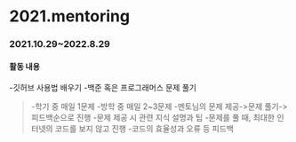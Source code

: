# 2021.mentoring
### 2021.10.29~2022.8.29

#### 활동 내용
-깃허브 사용법 배우기
-백준 혹은 프로그래머스 문제 풀기
>  -학기 중 매일 1문제 
>   -방학 중 매일 2~3문제
-멘토님의 문제 제공->문제 풀기->피드백순으로 진행
>   -문제 제공 시 관련 지식 설명과 팁
>   -문제를 풀 때, 최대한 인터넷의 코드를 보지 않고 진행
>      -코드의 효율성과 오류 등 피드백
